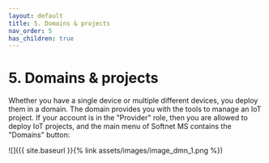 ```yaml
---
layout: default
title: 5. Domains & projects
nav_order: 5
has_children: true
---
```


# 5. Domains & projects

Whether you have a single device or multiple different devices, you deploy them in a domain. The domain provides you with the tools to manage an IoT project. If your account is in the "Provider" role, then you are allowed to deploy IoT projects, and the main menu of Softnet MS contains the "Domains" button:  

![]({{ site.baseurl }}{% link assets/images/image_dmn_1.png %})